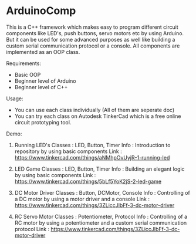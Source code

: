 # ArduinoComp
This is a C++ framework which makes easy to program different circuit components like LED's, push buttons, servo motors etc 
by using Arduino. But it can be used for some advanced purposes as well like building a custom serial communication protocol 
or a console. All components are implemented as an OOP class.

Requirements:

* Basic OOP
* Beginner level of Arduino
* Beginner level of C++

Usage:

* You can use each class individually (All of them are seperate doc)
* You can try each class on Autodesk TinkerCad which is a free online circuit prototyping tool.

Demo:

1. Running LED's
Classes       : LED, Button, Timer
Info          : Introduction to repository by using basic components 
Link          : https://www.tinkercad.com/things/aNMhpOvUyjR-1-running-led

2. LED Game
Classes       : LED, Button, Timer
Info          : Building an elegant logic by using basic components
Link          : https://www.tinkercad.com/things/5bLf5YoK2jS-2-led-game

3. DC Motor Driver
Classes       : Button, DCMotor, Console
Info          : Controlling of a DC motor by using a motor driver and a console
Link          : https://www.tinkercad.com/things/3ZLiccJlbFf-3-dc-motor-driver

4. RC Servo Motor
Classes       : Potentiometer, Protocol
Info          : Controlling of a RC motor by using a potentiometer and a custom serial communication protocol
Link          : https://www.tinkercad.com/things/3ZLiccJlbFf-3-dc-motor-driver
